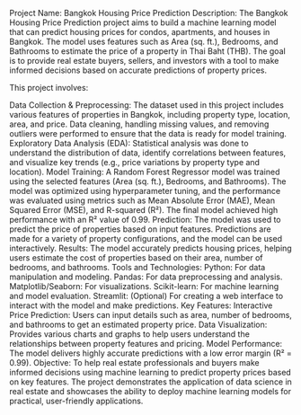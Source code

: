 Project Name: Bangkok Housing Price Prediction
Description:
The Bangkok Housing Price Prediction project aims to build a machine learning model that can predict housing prices for condos, apartments, and houses in Bangkok. The model uses features such as Area (sq. ft.), Bedrooms, and Bathrooms to estimate the price of a property in Thai Baht (THB). The goal is to provide real estate buyers, sellers, and investors with a tool to make informed decisions based on accurate predictions of property prices.

This project involves:

Data Collection & Preprocessing:
The dataset used in this project includes various features of properties in Bangkok, including property type, location, area, and price.
Data cleaning, handling missing values, and removing outliers were performed to ensure that the data is ready for model training.
Exploratory Data Analysis (EDA):
Statistical analysis was done to understand the distribution of data, identify correlations between features, and visualize key trends (e.g., price variations by property type and location).
Model Training:
A Random Forest Regressor model was trained using the selected features (Area (sq. ft.), Bedrooms, and Bathrooms).
The model was optimized using hyperparameter tuning, and the performance was evaluated using metrics such as Mean Absolute Error (MAE), Mean Squared Error (MSE), and R-squared (R²). The final model achieved high performance with an R² value of 0.99.
Prediction:
The model was used to predict the price of properties based on input features. Predictions are made for a variety of property configurations, and the model can be used interactively.
Results:
The model accurately predicts housing prices, helping users estimate the cost of properties based on their area, number of bedrooms, and bathrooms.
Tools and Technologies:
Python: For data manipulation and modeling.
Pandas: For data preprocessing and analysis.
Matplotlib/Seaborn: For visualizations.
Scikit-learn: For machine learning and model evaluation.
Streamlit: (Optional) For creating a web interface to interact with the model and make predictions.
Key Features:
Interactive Price Prediction: Users can input details such as area, number of bedrooms, and bathrooms to get an estimated property price.
Data Visualization: Provides various charts and graphs to help users understand the relationships between property features and pricing.
Model Performance: The model delivers highly accurate predictions with a low error margin (R² = 0.99).
Objective:
To help real estate professionals and buyers make informed decisions using machine learning to predict property prices based on key features. The project demonstrates the application of data science in real estate and showcases the ability to deploy machine learning models for practical, user-friendly applications.

